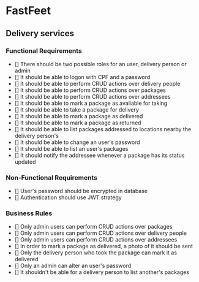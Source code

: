 # FastFeet
## Delivery services

### Functional Requirements
- [] There should be two possible roles for an user, delivery person or admin
- [] It should be able to logon with CPF and a password
- [] It should be able to perform CRUD actions over delivery people
- [] It should be able to perform CRUD actions over packages
- [] It should be able to perform CRUD actions over addressees
- [] It should be able to mark a package as avaliable for taking
- [] It should be able to take a package for delivery
- [] It should be able to mark a package as delivered
- [] It should be able to mark a package as returned
- [] It should be able to list packages addressed to locations nearby the delivery person's
- [] It should be able to change an user's password
- [] It should be able to list an user's packages
- [] It should notify the addressee whenever a package has its status updated

### Non-Functional Requirements
- [] User's password should be encrypted in database
- [] Authentication should use JWT strategy

### Business Rules
- [] Only admin users can perform CRUD actions over packages
- [] Only admin users can perform CRUD actions over delivery people
- [] Only admin users can perform CRUD actions over addressees
- [] In order to mark a package as delivered, a photo of it should be sent
- [] Only the delivery person who took the package can mark it as delivered
- [] Only an admin can alter an user's password
- [] It shouldn't be able for a delivery person to list another's packages
